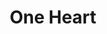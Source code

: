 ---
title: One Heart
year: 2006-01-01
writer: Robby Valentine
composer: Robby Valentine
about: "My attempt of a Roy Orbison type of bolero."
---